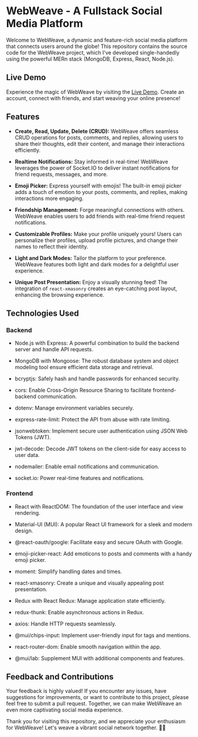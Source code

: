 # WebWeave - A Fullstack Social Media Platform

Welcome to WebWeave, a dynamic and feature-rich social media platform that connects users around the globe! This repository contains the source code for the WebWeave project, which I've developed single-handedly using the powerful MERn stack (MongoDB, Express, React, Node.js).

## Live Demo

Experience the magic of WebWeave by visiting the [Live Demo](https://webweave.onrender.com/). Create an account, connect with friends, and start weaving your online presence!

## Features

- **Create, Read, Update, Delete (CRUD):** WebWeave offers seamless CRUD operations for posts, comments, and replies, allowing users to share their thoughts, edit their content, and manage their interactions efficiently.

- **Realtime Notifications:** Stay informed in real-time! WebWeave leverages the power of Socket.IO to deliver instant notifications for friend requests, messages, and more.

- **Emoji Picker:** Express yourself with emojis! The built-in emoji picker adds a touch of emotion to your posts, comments, and replies, making interactions more engaging.

- **Friendship Management:** Forge meaningful connections with others. WebWeave enables users to add friends with real-time friend request notifications.

- **Customizable Profiles:** Make your profile uniquely yours! Users can personalize their profiles, upload profile pictures, and change their names to reflect their identity.

- **Light and Dark Modes:** Tailor the platform to your preference. WebWeave features both light and dark modes for a delightful user experience.

- **Unique Post Presentation:** Enjoy a visually stunning feed! The integration of `react-xmasonry` creates an eye-catching post layout, enhancing the browsing experience.

## Technologies Used

### Backend

- Node.js with Express: A powerful combination to build the backend server and handle API requests.

- MongoDB with Mongoose: The robust database system and object modeling tool ensure efficient data storage and retrieval.

- bcryptjs: Safely hash and handle passwords for enhanced security.

- cors: Enable Cross-Origin Resource Sharing to facilitate frontend-backend communication.

- dotenv: Manage environment variables securely.

- express-rate-limit: Protect the API from abuse with rate limiting.

- jsonwebtoken: Implement secure user authentication using JSON Web Tokens (JWT).

- jwt-decode: Decode JWT tokens on the client-side for easy access to user data.

- nodemailer: Enable email notifications and communication.

- socket.io: Power real-time features and notifications.

### Frontend

- React with ReactDOM: The foundation of the user interface and view rendering.

- Material-UI (MUI): A popular React UI framework for a sleek and modern design.

- @react-oauth/google: Facilitate easy and secure OAuth with Google.

- emoji-picker-react: Add emoticons to posts and comments with a handy emoji picker.

- moment: Simplify handling dates and times.

- react-xmasonry: Create a unique and visually appealing post presentation.

- Redux with React Redux: Manage application state efficiently.

- redux-thunk: Enable asynchronous actions in Redux.

- axios: Handle HTTP requests seamlessly.

- @mui/chips-input: Implement user-friendly input for tags and mentions.

- react-router-dom: Enable smooth navigation within the app.

- @mui/lab: Supplement MUI with additional components and features.

## Feedback and Contributions

Your feedback is highly valued! If you encounter any issues, have suggestions for improvements, or want to contribute to this project, please feel free to submit a pull request. Together, we can make WebWeave an even more captivating social media experience.

Thank you for visiting this repository, and we appreciate your enthusiasm for WebWeave! Let's weave a vibrant social network together. 🧶🌐
